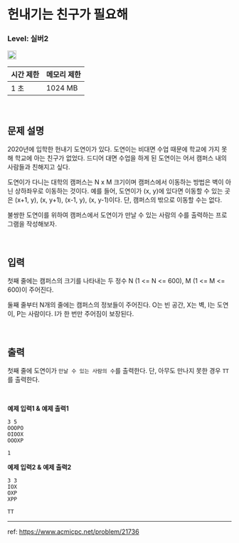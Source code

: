 # 헌내기는 친구가 필요해

### Level: 실버2

<img src="https://d2gd6pc034wcta.cloudfront.net/tier/9.svg" style="width: 20px" />

<br>

| 시간 제한 | 메모리 제한 |
| -------- | ---------- |
| 1 초 | 1024 MB |

<br>

## 문제 설명

2020년에 입학한 헌내기 도연이가 있다. 도연이는 비대면 수업 때문에 학교에 가지 못해 학교에 아는 친구가 없었다. 드디어 대면 수업을 하게 된 도연이는 어서 캠퍼스 내의 사람들과 친해지고 싶다. 

도연이가 다니는 대학의 캠퍼스는 N x M 크기이며 캠퍼스에서 이동하는 방법은 벽이 아닌 상하좌우로 이동하는 것이다. 예를 들어, 도연이가 (x, y)에 있다면 이동할 수 있는 곳은 (x+1, y), (x, y+1), (x-1, y), (x, y-1)이다. 단, 캠퍼스의 밖으로 이동할 수는 없다.

불쌍한 도연이를 위하여 캠퍼스에서 도연이가 만날 수 있는 사람의 수를 출력하는 프로그램을 작성해보자.

<br>

## 입력

첫째 줄에는 캠퍼스의 크기를 나타내는 두 정수 N (1 <= N <= 600), M (1 <= M <= 600)이 주어진다.

둘째 줄부터 N개의 줄에는 캠퍼스의 정보들이 주어진다. O는 빈 공간, X는 벽, I는 도연이, P는 사람이다. I가 한 번만 주어짐이 보장된다.

<br>

## 출력

첫째 줄에 도연이가 `만날 수 있는 사람의 수`를 출력한다. 단, 아무도 만나지 못한 경우 `TT`를 출력한다.

<br>

**예제 입력1 & 예제 출력1**

```
3 5
OOOPO
OIOOX
OOOXP

```

```
1

```

**예제 입력2 & 예제 출력2**

```
3 3
IOX
OXP
XPP

```

```
TT

```

---

ref: https://www.acmicpc.net/problem/21736